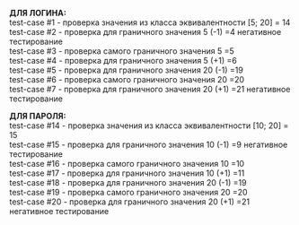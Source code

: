 __ДЛЯ ЛОГИНА:__  
test-case #1 - проверка значения из класса эквивалентности [5; 20] = 14  
test-case #2 - проверка для граничного значения     5 (-1)   =4                   негативное тестирование  
test-case #3 - проверка самого граничного значения  5        =5  
test-case #4 - проверка для граничного значения     5 (+1)   =6  
test-case #5 - проверка для граничного значения    20 (-1)   =19  
test-case #6 - проверка самого граничного значения 20        =20  
test-case #7 - проверка для граничного значения    20 (+1)   =21                  негативное тестирование





__ДЛЯ ПАРОЛЯ:__  
test-case #14 - проверка значения из класса эквивалентности [10; 20] = 15  
test-case #15 - проверка для граничного значения     10 (-1)    =9                негативное тестирование  
test-case #16 - проверка самого граничного значения  10         =10  
test-case #17 - проверка для граничного значения     10 (+1)    =11  
test-case #18 - проверка для граничного значения     20 (-1)    =19   
test-case #19 - проверка самого граничного значения  20         =20  
test-case #20 - проверка для граничного значения    20 (+1)     =21               негативное тестирование
